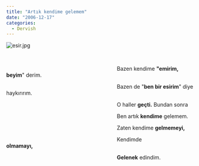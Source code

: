 ```yaml
---
title: "Artık kendime gelemem"
date: "2006-12-17"
categories: 
  - Dervish
---
```


![esir.jpg](/uploads/2006/12/esir.kucukresim.jpg)

                                                                                      

                                                                           Bazen kendime **"emirim, beyim**" derim.

                                                                           Bazen de "**ben bir esirim**" diye haykırırım.

                                                                           O haller **geçti.** Bundan sonra

                                                                           Ben artık **kendime** gelemem.

                                                                           Zaten kendime **gelmemeyi,**

                                                                           Kendimde **olmamayı,**                              

                                                                           **Gelenek** edindim.
